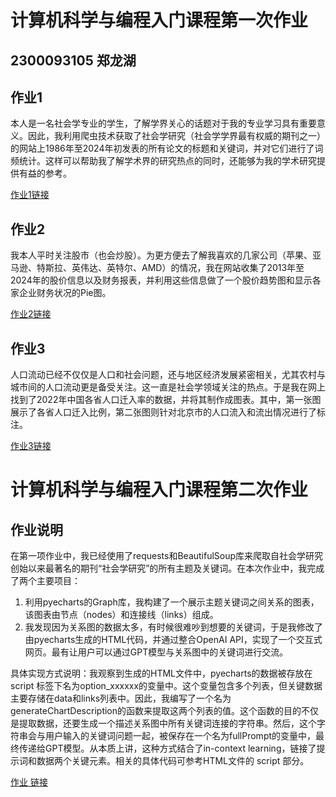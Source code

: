 # 计算机科学与编程入门课程第一次作业
## 2300093105 郑龙湖
## 作业1
本人是一名社会学专业的学生，了解学界关心的话题对于我的专业学习具有重要意义。因此，我利用爬虫技术获取了社会学研究（社会学学界最有权威的期刊之一）的网站上1986年至2024年初发表的所有论文的标题和关键词，并对它们进行了词频统计。这样可以帮助我了解学术界的研究热点的同时，还能够为我的学术研究提供有益的参考。

[作业1链接](https://galbi-joa.github.io/wordcloud.html)
## 作业2
我本人平时关注股市（也会炒股）。为更方便去了解我喜欢的几家公司（苹果、亚马逊、特斯拉、英伟达、英特尔、AMD）的情况，我在网站收集了2013年至2024年的股价信息以及财务报表，并利用这些信息做了一个股价趋势图和显示各家企业财务状况的Pie图。

[作业2链接](https://galbi-joa.github.io/final_output.html)
## 作业3
人口流动已经不仅仅是人口和社会问题，还与地区经济发展紧密相关，尤其农村与城市间的人口流动更是备受关注。这一直是社会学领域关注的热点。于是我在网上找到了2022年中国各省人口迁入率的数据，并将其制作成图表。其中，第一张图展示了各省人口迁入比例，第二张图则针对北京市的人口流入和流出情况进行了标注。

[作业3链接](https://galbi-joa.github.io/combined_population_influx_map.html)

# 计算机科学与编程入门课程第二次作业
## 作业说明
在第一项作业中，我已经使用了requests和BeautifulSoup库来爬取自社会学研究创始以来最著名的期刊“社会学研究”的所有主题及关键词。在本次作业中，我完成了两个主要项目：

1) 利用pyecharts的Graph库，我构建了一个展示主题关键词之间关系的图表，该图表由节点（nodes）和连接线（links）组成。
2) 我发现因为关系图的数据太多，有时候很难吵到想要的关键词，于是我修改了由pyecharts生成的HTML代码，并通过整合OpenAI API，实现了一个交互式网页。最有让用户可以通过GPT模型与关系图中的关键词进行交流。

具体实现方式说明：我观察到生成的HTML文件中，pyecharts的数据被存放在 script 标签下名为option_xxxxxx的变量中。这个变量包含多个列表，但关键数据主要存储在data和links列表中。因此，我编写了一个名为generateChartDescription的函数来提取这两个列表的值。这个函数的目的不仅是提取数据，还要生成一个描述关系图中所有关键词连接的字符串。然后，这个字符串会与用户输入的关键词问题一起，被保存在一个名为fullPrompt的变量中，最终传递给GPT模型。从本质上讲，这种方式结合了in-context learning，链接了提示词和数据两个关键元素。相关的具体代码可参考HTML文件的 script 部分。

[作业 链接](https://galbi-joa.github.io/data-with-llm.html)
